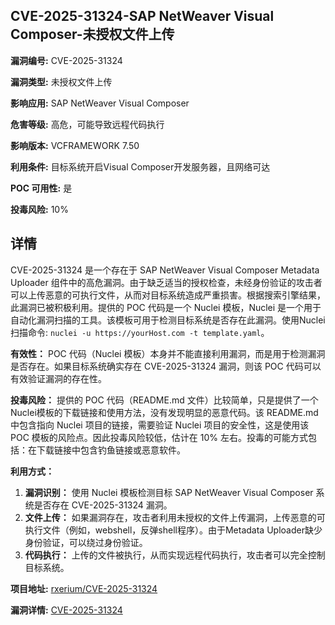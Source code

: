 ## CVE-2025-31324-SAP NetWeaver Visual Composer-未授权文件上传

**漏洞编号:** CVE-2025-31324

**漏洞类型:** 未授权文件上传

**影响应用:** SAP NetWeaver Visual Composer

**危害等级:** 高危，可能导致远程代码执行

**影响版本:** VCFRAMEWORK 7.50

**利用条件:** 目标系统开启Visual Composer开发服务器，且网络可达

**POC 可用性:** 是

**投毒风险:** 10%

## 详情

CVE-2025-31324 是一个存在于 SAP NetWeaver Visual Composer Metadata Uploader 组件中的高危漏洞。由于缺乏适当的授权检查，未经身份验证的攻击者可以上传恶意的可执行文件，从而对目标系统造成严重损害。根据搜索引擎结果，此漏洞已被积极利用。提供的 POC 代码是一个 Nuclei 模板，Nuclei 是一个用于自动化漏洞扫描的工具。该模板可用于检测目标系统是否存在此漏洞。使用Nuclei扫描命令: `nuclei -u https://yourHost.com -t template.yaml`。

**有效性：**
POC 代码（Nuclei 模板）本身并不能直接利用漏洞，而是用于检测漏洞是否存在。如果目标系统确实存在 CVE-2025-31324 漏洞，则该 POC 代码可以有效验证漏洞的存在性。

**投毒风险：**
提供的 POC 代码（README.md 文件）比较简单，只是提供了一个Nuclei模板的下载链接和使用方法，没有发现明显的恶意代码。该 README.md 中包含指向 Nuclei 项目的链接，需要验证 Nuclei 项目的安全性，这是使用该 POC 模板的风险点。因此投毒风险较低，估计在 10% 左右。投毒的可能方式包括：在下载链接中包含钓鱼链接或恶意软件。

**利用方式：**
1.  **漏洞识别：** 使用 Nuclei 模板检测目标 SAP NetWeaver Visual Composer 系统是否存在 CVE-2025-31324 漏洞。
2.  **文件上传：** 如果漏洞存在，攻击者利用未授权的文件上传漏洞，上传恶意的可执行文件（例如，webshell，反弹shell程序）。由于Metadata Uploader缺少身份验证，可以绕过身份验证。
3.  **代码执行：** 上传的文件被执行，从而实现远程代码执行，攻击者可以完全控制目标系统。

**项目地址:** [rxerium/CVE-2025-31324](https://github.com/rxerium/CVE-2025-31324)

**漏洞详情:** [CVE-2025-31324](https://nvd.nist.gov/vuln/detail/CVE-2025-31324)